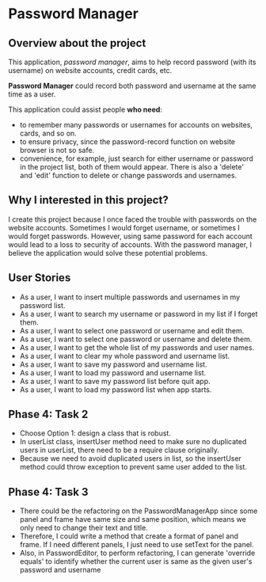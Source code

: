 
# Password Manager

## Overview about the project

This application, *password manager*, aims to help record password (with its username) on 
website accounts, credit cards, etc. 

**Password Manager** could record both password and username at the same time as a user.

This application could assist people **who need**:
- to remember many passwords or usernames for accounts on websites, cards, and so on.
- to ensure privacy, since the password-record function on website browser is not so safe.
- convenience, for example, just search for either username or password in the project list, both of them would
appear. There is also a 'delete' and 'edit' function to delete or change passwords and usernames.


## Why I interested in this project?

I create this project because I once faced the trouble with passwords on the website
accounts. Sometimes I would forget username, or sometimes I would forget passwords.
However, using same password for each account would lead to a loss to security of accounts. 
With the password manager, I believe the application would solve these potential problems.

## User Stories
- As a user, I want to insert multiple passwords and usernames in my password list.
- As a user, I want to search my username or password in my list if I forget them.
- As a user, I want to select one password or username and edit them.
- As a user, I want to select one password or username and delete them.
- As a user, I want to get the whole list of my passwords and user names.
- As a user, I want to clear my whole password and username list.
- As a user, I want to save my password and username list.
- As a user, I want to load my password and username list.
- As a user, I want to save my password list before quit app.
- As a user, I want to load my password list when app starts.

## Phase 4: Task 2
- Choose Option 1: design a class that is robust.
- In userList class, insertUser method need to make sure no duplicated users in userList, 
there need to be a require clause originally.
- Because we need to avoid duplicated users in list, so the insertUser method 
could throw exception to prevent same user added to the list.

## Phase 4: Task 3
- There could be the refactoring on the PasswordManagerApp since some panel and frame have
same size and same position, which means we only need to change their text and title.
- Therefore, I could write a method that create a format of panel and frame. 
If I need different panels, I just need to use setText for the panel.
- Also, in PasswordEditor, to perform refactoring, 
I can generate 'override equals' to identify whether the current user is same as the given user's password and username



